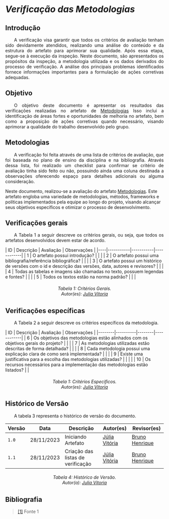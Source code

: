 # ***Verificação das Metodologias***

## **Introdução**
<p align="justify">
&emsp;&emsp;A verificação visa garantir que todos os critérios de avaliação tenham sido devidamente atendidos, realizando uma análise do conteúdo e da estrutura do artefato para aprimorar sua qualidade. Após essa etapa, segue-se à execução da inspeção. Neste documento, são apresentados os propósitos da inspeção, a metodologia utilizada e os dados derivados do processo de verificação. A análise dos principais problemas identificados fornece informações importantes para a formulação de ações corretivas adequadas.
</p>

## **Objetivo**
<p align="justify">
&emsp;&emsp;O objetivo deste documento é apresentar os resultados das verificações realizadas no artefato de  <a href="https://requisitos-de-software.github.io/2023.2-Jitsi/Planejamento/metodologias/">Metodologias</a> Isso inclui a identificação de áreas fortes e oportunidades de melhoria no artefato, bem como a proposição de ações corretivas quando necessário, visando aprimorar a qualidade do trabalho desenvolvido pelo grupo.
</p>

## **Metodologias**
<p align="justify">
&emsp;&emsp;A verificação foi feita através de uma lista de critérios de avaliação, que foi baseada no plano de ensino da disciplina e na bibliografia. Através dessa lista, foi realizado um checklist para confirmar se  critério de avaliação tinha sido feito ou não, possuindo ainda uma coluna destinada a observações oferecendo espaço para detalhes adicionais ou alguma consideração.

Neste documento, realizou-se a avaliação do artefato <a href="https://requisitos-de-software.github.io/2023.2-Jitsi/Planejamento/metodologias/">Metodologias</a>. Este artefato engloba uma variedade de metodologias, métodos, frameworks e políticas implementados pela equipe ao longo do projeto, visando alcançar seus objetivos específicos e otimizar o processo de desenvolvimento.
</p>

## **Verificações gerais**
<p align="justify"> 
&emsp;&emsp;A Tabela 1 a seguir descreve os critérios gerais, ou seja, que todos os artefatos desenvolvidos devem estar de acordo.
</p>
| ID | Descrição | Avaliação | Observações |
|----|-----------|-----------|------------|
| 1  | O artefato possui introdução? |  |  |
| 2  | O artefato possui uma bibliografia/referência bibliográfica? | | |
| 3  | O artefato possui um histórico de versões com o id e descrição das versões, data, autores e revisores? |  |  |
| 4  | Todas as tabelas e imagens são chamadas no texto, possuem legendas e fontes? |  |  |
| 5  | Todos os textos estão na norma padrão? |  |  |

<center>
<h6> Tabela 1: Critérios Gerais.
<br/> Autor(es): <a href="https://github.com/Juhvitoria4">Julia Vitoria</a></h6>
</center>

## **Verificações específicas**
<p align="justify"> 
&emsp;&emsp;A Tabela 2 a seguir descreve os critérios específicos da metodologia.
</p>
| ID | Descrição | Avaliação | Observações |
|--------|----------|--------|------------|
| 6     | Os objetivos das metodologias estão alinhados com os objetivos gerais do projeto? |  | |
| 7      | As metodologias utilizadas estão descritas de forma detalhada? |  | |
| 8     | Cada metodologia possui uma explicação clara de como será implementada? |  | |
| 9     | Existe uma justificativa para a escolha das metodologias utilizadas? | | | | 
| 10    | Os recursos necessários para a implementação das metodologias estão listados? | | 


<center>
<h6> Tabela 1: Critérios Específicos.
<br/> Autor(es): <a href="https://github.com/Juhvitoria4">Julia Vitoria</a></h6>
</center>

## **Histórico de Versão**
<p align="justify">
&emsp;&emsp;A tabela 3 representa o histórico de versão do documento.
</p>

| Versão | Data | Descrição | Autor(es) | Revisor(es) |
| ------ | ---- | --------- | --------- | ---------- |
| `1.0`  | 28/11/2023 | Iniciando Artefato | [Júlia Vitória](https://github.com/Juhvitoria4) | [Bruno Henrique](https://github.com/BrunoHenrique00)|
| `1.1`  | 28/11/2023 | Criação das listas de verificação | [Júlia Vitória](https://github.com/Juhvitoria4) | [Bruno Henrique](https://github.com/BrunoHenrique00)|

<center>
<h6> Tabela 4: Histórico de Versão.
<br> Autor(a): <a href="https://github.com/Juhvitoria4">Julia Vitoria</a></h6>
</center>

## **Bibliografia**
> <a href="https://aprender3.unb.br/pluginfile.php/2692699/mod_resource/content/34/Plano_de_Ensino%20RE%20022023%20Turma%202.pdf">[1]</a> Fonte 1